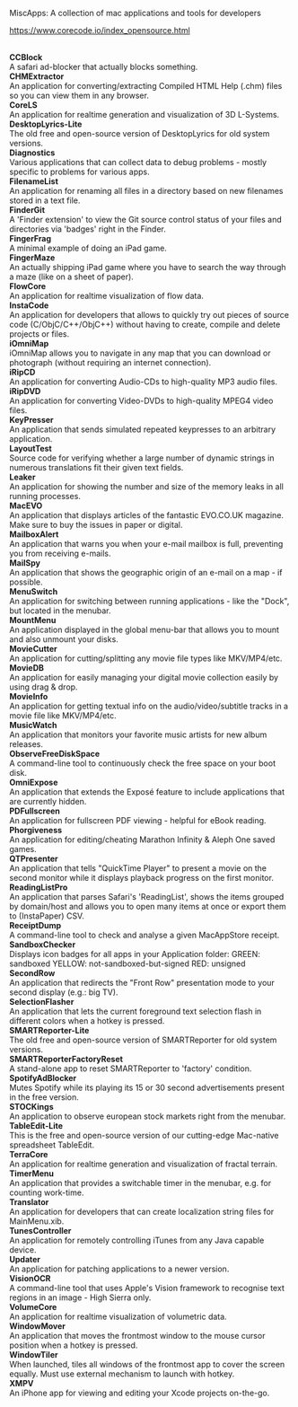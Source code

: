 MiscApps: A collection of mac applications and tools for developers

https://www.corecode.io/index_opensource.html

 <br/> 
<b>CCBlock</b> <br/> A safari ad-blocker that actually blocks something. <br/> 
<b>CHMExtractor</b> <br/> An application for converting/extracting Compiled HTML Help (.chm) files so you can view them in any browser. <br/> 
<b>CoreLS</b> <br/> An application for realtime generation and visualization of 3D L-Systems. <br/> 
<b>DesktopLyrics-Lite</b> <br/> The old free and open-source version of DesktopLyrics for old system versions. <br/> 
<b>Diagnostics</b> <br/> Various applications that can collect data to debug problems - mostly specific to problems for various apps. <br/> 
<b>FilenameList</b> <br/> An application for renaming all files in a directory based on new filenames stored in a text file. <br/> 
<b>FinderGit</b> <br/> A 'Finder extension' to view the Git source control status of your files and directories via 'badges' right in the Finder. <br/> 
<b>FingerFrag</b> <br/> A minimal example of doing an iPad game. <br/> 
<b>FingerMaze</b> <br/> An actually shipping iPad game where you have to search the way through a maze (like on a sheet of paper). <br/> 
<b>FlowCore</b> <br/> An application for realtime visualization of flow data. <br/> 
<b>InstaCode</b> <br/> An application for developers that allows to quickly try out pieces of source code (C/ObjC/C++/ObjC++) without having to create, compile and delete projects or files. <br/> 
<b>iOmniMap</b> <br/> iOmniMap allows you to navigate in any map that you can download or photograph (without requiring an internet connection).  <br/> 
<b>iRipCD</b> <br/> An application for converting Audio-CDs to high-quality MP3 audio files. <br/> 
<b>iRipDVD</b> <br/> An application for converting Video-DVDs to high-quality MPEG4 video files. <br/> 
<b>KeyPresser</b> <br/> An application that sends simulated repeated keypresses to an arbitrary application. <br/> 
<b>LayoutTest</b> <br/> Source code for verifying whether a large number of dynamic strings in numerous translations fit their given text fields. <br/> 
<b>Leaker</b> <br/> An application for showing the number and size of the memory leaks in all running processes. <br/> 
<b>MacEVO</b> <br/> An application that displays articles of the fantastic EVO.CO.UK magazine. Make sure to buy the issues in paper or digital. <br/> 
<b>MailboxAlert</b> <br/> An application that warns you when your e-mail mailbox is full, preventing you from receiving e-mails. <br/> 
<b>MailSpy</b> <br/> An application that shows the geographic origin of an e-mail on a map - if possible. <br/> 
<b>MenuSwitch</b> <br/> An application for switching between running applications - like the "Dock", but located in the menubar. <br/> 
<b>MountMenu</b> <br/> An application displayed in the global menu-bar that allows you to mount and also unmount your disks. <br/> 
<b>MovieCutter</b> <br/> An application for cutting/splitting any movie file types like MKV/MP4/etc. <br/> 
<b>MovieDB</b> <br/> An application for easily managing your digital movie collection easily by using drag & drop. <br/> 
<b>MovieInfo</b> <br/> An application for getting textual info on the audio/video/subtitle tracks in a movie file like MKV/MP4/etc. <br/> 
<b>MusicWatch</b> <br/> An application that monitors your favorite music artists for new album releases. <br/> 
<b>ObserveFreeDiskSpace</b> <br/> A command-line tool to continuously check the free space on your boot disk. <br/> 
<b>OmniExpose</b> <br/> An application that extends the Exposé feature to include applications that are currently hidden. <br/> 
<b>PDFullscreen</b> <br/> An application for fullscreen PDF viewing - helpful for eBook reading. <br/> 
<b>Phorgiveness</b> <br/> An application for editing/cheating Marathon Infinity & Aleph One saved games. <br/> 
<b>QTPresenter</b> <br/> An application that tells "QuickTime Player" to present a movie on the second monitor while it displays playback progress on the first monitor. <br/> 
<b>ReadingListPro</b> <br/> An application that parses Safari's 'ReadingList', shows the items grouped by domain/host and allows you to open many items at once or export them to (InstaPaper) CSV. <br/> 
<b>ReceiptDump</b> <br/> A command-line tool to check and analyse a given MacAppStore receipt. <br/> 
<b>SandboxChecker</b> <br/> Displays icon badges for all apps in your Application folder: GREEN: sandboxed YELLOW: not-sandboxed-but-signed RED: unsigned <br/> 
<b>SecondRow</b> <br/> An application that redirects the "Front Row" presentation mode to your second display (e.g.: big TV). <br/> 
<b>SelectionFlasher</b> <br/> An application that lets the current foreground text selection flash in different colors when a hotkey is pressed. <br/> 
<b>SMARTReporter-Lite</b> <br/> The old free and open-source version of SMARTReporter for old system versions. <br/> 
<b>SMARTReporterFactoryReset</b> <br/> A stand-alone app to reset SMARTReporter to 'factory' condition. <br/> 
<b>SpotifyAdBlocker</b> <br/> Mutes Spotify while its playing its 15 or 30 second advertisements present in the free version. <br/> 
<b>STOCKings</b> <br/> An application to observe european stock markets right from the menubar. <br/> 
<b>TableEdit-Lite</b> <br/> This is the free and open-source version of our cutting-edge Mac-native spreadsheet TableEdit. <br/> 
<b>TerraCore</b> <br/> An application for realtime generation and visualization of fractal terrain. <br/> 
<b>TimerMenu</b> <br/> An application that provides a switchable timer in the menubar, e.g. for counting work-time. <br/> 
<b>Translator</b> <br/> An application for developers that can create localization string files for MainMenu.xib. <br/> 
<b>TunesController</b> <br/> An application for remotely controlling iTunes from any Java capable device. <br/> 
<b>Updater</b> <br/> An application for patching applications to a newer version. <br/> 
<b>VisionOCR</b> <br/> A command-line tool that uses Apple's Vision framework to recognise text regions in an image - High Sierra only. <br/> 
<b>VolumeCore</b> <br/> An application for realtime visualization of volumetric data. <br/> 
<b>WindowMover</b> <br/> An application that moves the frontmost window to the mouse cursor position when a hotkey is pressed. <br/> 
<b>WindowTiler</b> <br/> When launched, tiles all windows of the frontmost app to cover the screen equally. Must use external mechanism to launch with hotkey. <br/> 
<b>XMPV</b> <br/> An iPhone app for viewing and editing your Xcode projects on-the-go.
